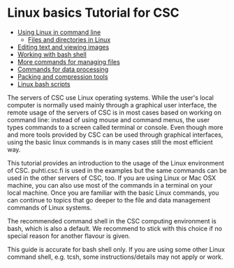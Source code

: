 # Linux basics Tutorial for CSC

* [Using Linux in command line](using-linux-in-command-line.md)
   * [Files and directories in Linux](using-linux-in-command-line.md#files-and-directories-in-linux)
* [Editing text and viewing images](text-and-image-processing.md)
* [Working with bash shell](working-with-bash-shell.md)
* [More commands for managing files](more-commands-for-managing-files.md)
* [Commands for data processing](commands-for-data-processing.md)
* [Packing and compression tools](packing-and-compression-tools.md)
* [Linux bash scripts](linux-bash-scripts.md)

The servers of CSC use Linux operating systems. While the user's local 
computer is normally used mainly through a graphical user interface, 
the remote usage of the servers of CSC is in most cases based on 
working on command line: instead of using mouse and command menus, 
the user types commands to a screen called terminal or console. 
Even though more and more tools provided by CSC can be used through 
graphical interfaces, using the basic linux commands is in many 
cases still the most efficient way.

This tutorial provides an introduction to the usage of the Linux 
environment of CSC. puhti.csc.fi
is used in the examples but the same commands can be used in the 
other servers of CSC, too. If you are using Linux or Mac OSX 
machine, you can also use most of the commands in a terminal 
on your local machine. Once you are familiar with the basic 
Linux commands, you can continue to topics that go deeper 
to the file and data management commands of Linux systems.

The recommended command shell in the CSC computing environment 
is bash, which is also a default. We recommend 
to stick with this choice if no special reason for another flavour 
is given.

This guide is accurate for bash shell only. If you are using 
some other Linux command shell, e.g. tcsh, some 
instructions/details may not apply or work.
